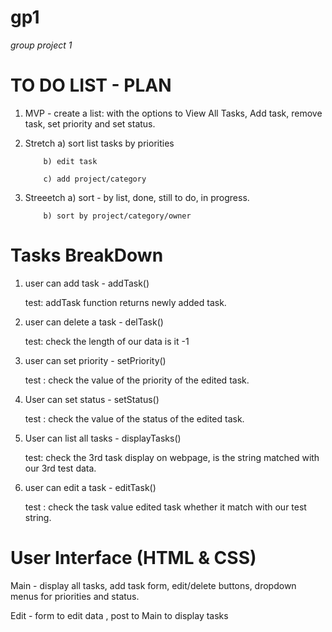 # gp1
_group project 1_

# TO DO LIST - PLAN

1) MVP - create a list: with the options to View All Tasks, Add task, remove task, set priority and set status.

2) Stretch a) sort list tasks by priorities

           b) edit task
           
           c) add project/category

3) Streeetch a) sort - by list, done, still to do, in progress. 

           b) sort by project/category/owner
           
 # Tasks BreakDown          
 
 1. user can add task - addTask()
 
    test: addTask function returns newly added task.
           
 2. user can delete a task - delTask()
 
     test: check the length of our data is it -1
 
 3. user can set priority - setPriority()
 
     test : check the value of the priority of the edited task.
 
 4. User can  set status - setStatus()
 
     test : check the value of the status of the edited task.

 
 5. User can list all tasks - displayTasks()
 
      test: check the 3rd task display on webpage, is the string matched with our 3rd test data.
 
 6. user can edit a task - editTask()
 
      test : check the task value edited task whether it match with our test string.
      
 # User Interface (HTML & CSS)
 Main - display all tasks, add task form, edit/delete buttons, dropdown menus for priorities and status.
 
 Edit - form to edit data , post to Main to display tasks
 
           
           
